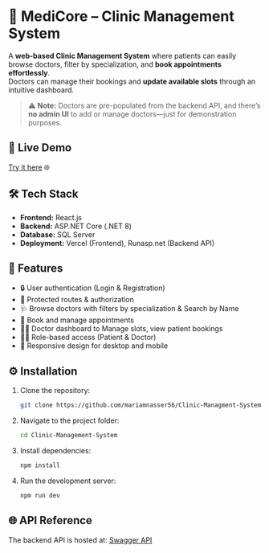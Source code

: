 # 🏥 MediCore – Clinic Management System

A **web-based Clinic Management System** where patients can easily browse doctors, filter by specialization, and **book appointments effortlessly**.  
Doctors can manage their bookings and **update available slots** through an intuitive dashboard.


> ⚠️ **Note:** Doctors are pre-populated from the backend API, and there’s **no admin UI** to add or manage doctors—just for demonstration purposes.

## 🚀 Live Demo

[Try it here](https://clinic-managment-system-bay.vercel.app/) 🌐

## 🛠️ Tech Stack

* **Frontend:** React.js
* **Backend:** ASP.NET Core (.NET 8)
* **Database:** SQL Server
* **Deployment:** Vercel (Frontend), Runasp.net (Backend API)

## 📌 Features

* 🔒 User authentication (Login & Registration)
* 🔐 Protected routes & authorization
* 🩺 Browse doctors with filters by specialization & Search by Name
* 📅 Book and manage appointments
* 👨‍⚕️ Doctor dashboard to Manage slots, view patient bookings
* 🧑‍💻 Role-based access (Patient & Doctor)
* 📱 Responsive design for desktop and mobile


## ⚙️ Installation

1. Clone the repository:

   ```bash
   git clone https://github.com/mariamnasser56/Clinic-Managment-System.git
   ```
2. Navigate to the project folder:

   ```bash
   cd Clinic-Management-System
   ```
3. Install dependencies:

   ```bash
   npm install
   ```
4. Run the development server:

   ```bash
   npm run dev
   ```

## 🌐 API Reference

The backend API is hosted at:
[Swagger API](http://clinicdev.runasp.net/swagger/index.html)


